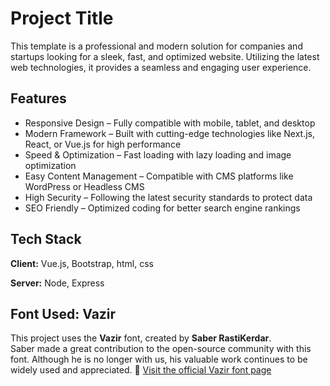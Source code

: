 
# Project Title

This template is a professional and modern solution for companies and startups looking for a sleek, fast, and optimized website. Utilizing the latest web technologies, it provides a seamless and engaging user experience.




## Features

- Responsive Design – Fully compatible with mobile, tablet, and desktop
- Modern Framework – Built with cutting-edge technologies like Next.js, React, or Vue.js for high performance
- Speed & Optimization – Fast loading with lazy loading and image optimization
- Easy Content Management – Compatible with CMS platforms like WordPress or Headless CMS
- High Security – Following the latest security standards to protect data
- SEO Friendly – Optimized coding for better search engine rankings



## Tech Stack

**Client:** Vue.js, Bootstrap, html, css 

**Server:** Node, Express

## Font Used: Vazir  

This project uses the **Vazir** font, created by **Saber RastiKerdar**.  
Saber made a great contribution to the open-source community with this font. Although he is no longer with us, his valuable work continues to be widely used and appreciated.
🔗 [Visit the official Vazir font page](https://rastikerdar.github.io/vazir-font/)


